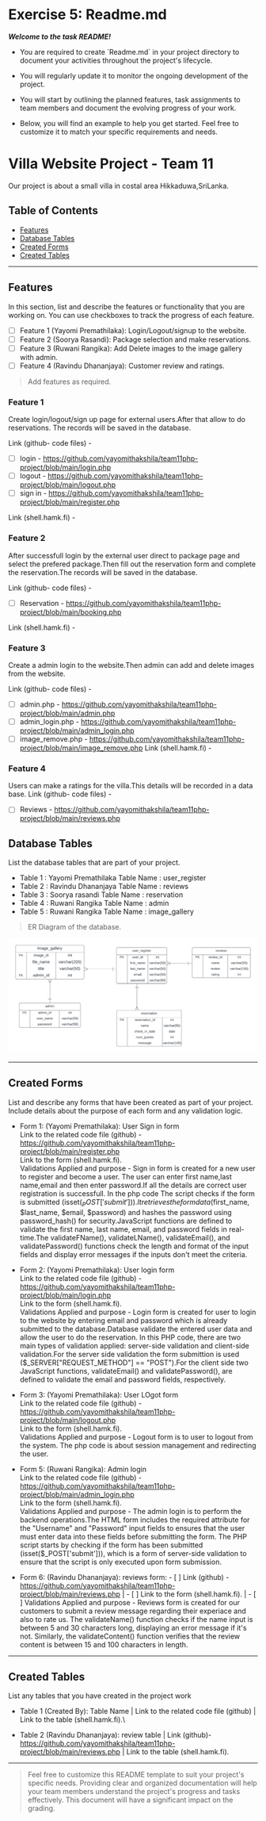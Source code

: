 # Exercise 5: Readme.md

***Welcome to the task README!***

- You are required to create ´Readme.md´ in your project directory to document your activities throughout the project's lifecycle. 
- You will regularly update it to monitor the ongoing development of the project. 

- You will start by outlining the planned features, task assignments to team members and document the evolving progress of your work. 

- Below, you will find an example to help you get started. Feel free to customize it to match your specific requirements and needs.

# Villa Website Project - Team 11

Our project is about a small villa in costal area Hikkaduwa,SriLanka.

## Table of Contents
- [Features](#features)
- [Database Tables](#database-tables)
- [Created Forms](#created-forms)
- [Created Tables](#created-tables)

---

## Features

In this section, list and describe the features or functionality that you are working on. You can use checkboxes to track the progress of each feature.

- [ ] Feature 1 (Yayomi Premathilaka): Login/Logout/signup to the website.
- [ ] Feature 2 (Soorya Rasandi): Package selection and make reservations.
- [ ] Feature 3 (Ruwani Rangika): Add Delete images to the image gallery with admin.
- [ ] Feature 4 (Ravindu Dhananjaya): Customer review and ratings.

> Add features as required. 

### Feature 1
Create login/logout/sign up page for external users.After that allow to do reservations.
The records will be saved in the database.

Link (github- code files) -
- [ ] login - https://github.com/yayomithakshila/team11php-project/blob/main/login.php
- [ ] logout - https://github.com/yayomithakshila/team11php-project/blob/main/logout.php
- [ ] sign in - https://github.com/yayomithakshila/team11php-project/blob/main/register.php

Link (shell.hamk.fi) -



### Feature 2
After successfull login by the external user direct to package page and select the prefered package.Then fill out the reservation form and complete the reservation.The records will be saved in the database.

Link (github- code files) -
- [ ] Reservation - https://github.com/yayomithakshila/team11php-project/blob/main/booking.php

Link (shell.hamk.fi) -


### Feature 3

Create a admin login to the website.Then admin can add and delete images from the website.


Link (github- code files) -
- [ ] admin.php - https://github.com/yayomithakshila/team11php-project/blob/main/admin.php
- [ ] admin_login.php - https://github.com/yayomithakshila/team11php-project/blob/main/admin_login.php
- [ ] image_remove.php - https://github.com/yayomithakshila/team11php-project/blob/main/image_remove.php
Link (shell.hamk.fi) -

### Feature 4

Users can make a ratings for the villa.This details will be recorded in a data base.
Link (github- code files) -
- [ ] Reviews - https://github.com/yayomithakshila/team11php-project/blob/main/reviews.php


## Database Tables

List the database tables that are part of your project. 

- Table 1 : Yayomi Premathilaka Table Name : user_register 
- Table 2 : Ravindu Dhananjaya Table Name : reviews
- Table 3 : Soorya rasandi  Table Name : reservation
- Table 4 : Ruwani Rangika  Table Name : admin
- Table 5 : Ruwani Rangika  Table Name : image_gallery


>  ER Diagram of the database. 


![alt text](./image/ER.png)






---

## Created Forms

List and describe any forms that have been created as part of your project. Include details about the purpose of each form and any validation logic.

- Form 1: (Yayomi Premathilaka):  User Sign in form <br>    Link to the related code file (github) - https://github.com/yayomithakshila/team11php-project/blob/main/register.php <br>  Link to the form (shell.hamk.fi).  <br>  Validations Applied and purpose - Sign in form is created for a new user to register and become a user. The user can enter first name,last name,email and then enter password.If all the details are correct user registration is successfull. In the php code The script checks if the form is submitted (isset($_POST['submit'])).
It retrieves the form data ($first_name, $last_name, $email, $password) and hashes the password using password_hash() for security.JavaScript functions are defined to validate the first name, last name, email, and password fields in real-time.The validateFName(), validateLName(), validateEmail(), and validatePassword() functions check the length and format of the input fields and display error messages if the inputs don't meet the criteria.

- Form 2: (Yayomi Premathilaka):   User login form   <br>  Link to the related code file (github)  - https://github.com/yayomithakshila/team11php-project/blob/main/login.php <br>     Link to the form (shell.hamk.fi). <br> Validations Applied and purpose - Login form is created for user to login to the website by entering email and password which is already submitted to the database.Database validate the entered user data and allow the user to do the reservation. In this PHP code, there are two main types of validation applied: server-side validation and client-side validation.For the server side validation the form submittion is used ($_SERVER["REQUEST_METHOD"] == "POST").For the client side two JavaScript functions, validateEmail() and validatePassword(), are defined to validate the email and password fields, respectively. 

- Form 3: (Yayomi Premathilaka): User LOgot form <br>  Link to the related code file (github) - https://github.com/yayomithakshila/team11php-project/blob/main/logout.php <br>  Link to the form (shell.hamk.fi).  <br>  Validations Applied and purpose - Logout form is to user to logout from the system. The php code is about session management and redirecting the user.

- Form 5: (Ruwani Rangika): Admin login <br>  Link to the related code file (github) - https://github.com/yayomithakshila/team11php-project/blob/main/admin_login.php <br> Link to the form (shell.hamk.fi).  <br>  Validations Applied and purpose - The admin login is to perform the backend operations.The HTML form includes the required attribute for the "Username" and "Password" input fields to ensures that the user must enter data into these fields before submitting the form. The PHP script starts by checking if the form has been submitted (isset($_POST['submit'])), which is a form of server-side validation to ensure that the script is only executed upon form submission.


- Form 6: (Ravindu Dhananjaya): reviews form: - [ ] Link (github) - https://github.com/yayomithakshila/team11php-project/blob/main/reviews.php | - [ ] Link to the form (shell.hamk.fi).  | - [ ] Validations Applied and purpose - Reviews form is created for our customers to submit a review message regarding their experiace and also to rate us. The validateName() function checks if the name input is between 5 and 30 characters long, displaying an error message if it's not. Similarly, the validateContent() function verifies that the review content is between 15 and 100 characters in length.


---

## Created Tables

List any tables that you have created in the project work

- Table 1 (Created By): Table Name | Link to the related code file (github) | Link to the table (shell.hamk.fi).\

- Table 2 (Ravindu Dhananjaya): review table | Link  (github)- https://github.com/yayomithakshila/team11php-project/blob/main/reviews.php | Link to the table (shell.hamk.fi).


---



> Feel free to customize this README template to suit your project's specific needs. Providing clear and organized documentation will help your team members understand the project's progress and tasks effectively. This document will have a significant impact on the grading. 





